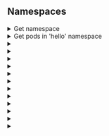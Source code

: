 ## Namespaces

<details><summary>Get namespace</summary>

```
kubectl get namespace
```

</details>


<details><summary>Get pods in 'hello' namespace</summary>

```
kubectl get pods -n=hello
```

</details>


<details><summary>        </summary>

```

```

</details>

<details><summary>        </summary>

```

```

</details>

<details><summary>        </summary>

```

```

</details>

<details><summary>        </summary>

```

```

</details>

<details><summary>        </summary>

```

```

</details>

<details><summary>        </summary>

```

```

</details>

<details><summary>        </summary>

```

```

</details>

<details><summary>        </summary>

```

```

</details>

<details><summary>        </summary>

```

```

</details>

<details><summary>        </summary>

```

```

</details>

<details><summary>        </summary>

```

```

</details>

<details><summary>        </summary>

```

```

</details>
